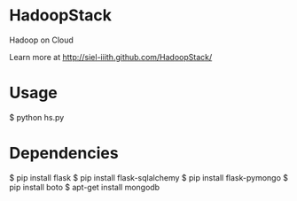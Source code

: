 HadoopStack
==========

Hadoop on Cloud

Learn more at http://siel-iiith.github.com/HadoopStack/

Usage
======

$ python hs.py

Dependencies
============

$ pip install flask
$ pip install flask-sqlalchemy
$ pip install flask-pymongo
$ pip install boto
$ apt-get install mongodb
